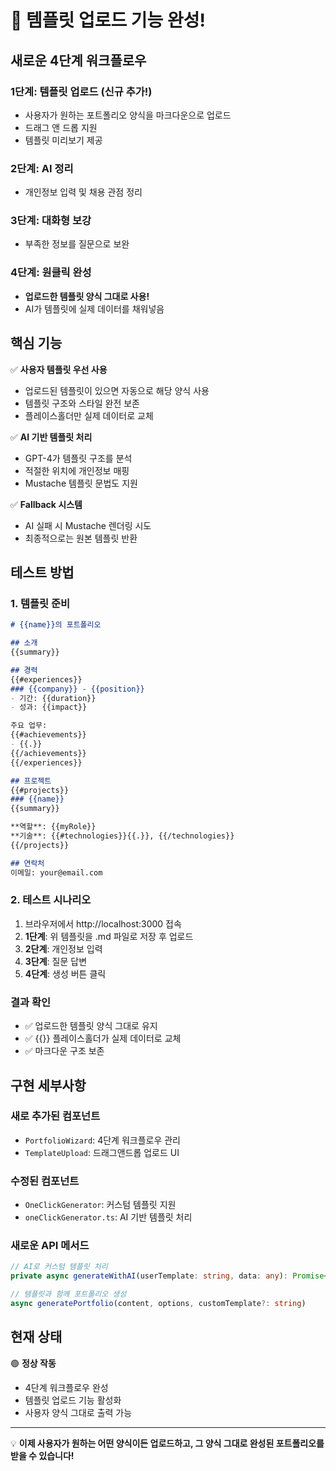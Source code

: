 # 🎉 템플릿 업로드 기능 완성!

## 새로운 4단계 워크플로우

### 1단계: 템플릿 업로드 (신규 추가!)
- 사용자가 원하는 포트폴리오 양식을 마크다운으로 업로드
- 드래그 앤 드롭 지원
- 템플릿 미리보기 제공

### 2단계: AI 정리
- 개인정보 입력 및 채용 관점 정리

### 3단계: 대화형 보강
- 부족한 정보를 질문으로 보완

### 4단계: 원클릭 완성
- **업로드한 템플릿 양식 그대로 사용!**
- AI가 템플릿에 실제 데이터를 채워넣음

## 핵심 기능

✅ **사용자 템플릿 우선 사용**
- 업로드된 템플릿이 있으면 자동으로 해당 양식 사용
- 템플릿 구조와 스타일 완전 보존
- 플레이스홀더만 실제 데이터로 교체

✅ **AI 기반 템플릿 처리**
- GPT-4가 템플릿 구조를 분석
- 적절한 위치에 개인정보 매핑
- Mustache 템플릿 문법도 지원

✅ **Fallback 시스템**
- AI 실패 시 Mustache 렌더링 시도
- 최종적으로는 원본 템플릿 반환

## 테스트 방법

### 1. 템플릿 준비
```markdown
# {{name}}의 포트폴리오

## 소개
{{summary}}

## 경력
{{#experiences}}
### {{company}} - {{position}}
- 기간: {{duration}}
- 성과: {{impact}}

주요 업무:
{{#achievements}}
- {{.}}
{{/achievements}}
{{/experiences}}

## 프로젝트
{{#projects}}
### {{name}}
{{summary}}

**역할**: {{myRole}}
**기술**: {{#technologies}}{{.}}, {{/technologies}}
{{/projects}}

## 연락처
이메일: your@email.com
```

### 2. 테스트 시나리오
1. 브라우저에서 http://localhost:3000 접속
2. **1단계**: 위 템플릿을 .md 파일로 저장 후 업로드
3. **2단계**: 개인정보 입력
4. **3단계**: 질문 답변
5. **4단계**: 생성 버튼 클릭

### 결과 확인
- ✅ 업로드한 템플릿 양식 그대로 유지
- ✅ {{}} 플레이스홀더가 실제 데이터로 교체
- ✅ 마크다운 구조 보존

## 구현 세부사항

### 새로 추가된 컴포넌트
- `PortfolioWizard`: 4단계 워크플로우 관리
- `TemplateUpload`: 드래그앤드롭 업로드 UI

### 수정된 컴포넌트
- `OneClickGenerator`: 커스텀 템플릿 지원
- `oneClickGenerator.ts`: AI 기반 템플릿 처리

### 새로운 API 메서드
```typescript
// AI로 커스텀 템플릿 처리
private async generateWithAI(userTemplate: string, data: any): Promise<string>

// 템플릿과 함께 포트폴리오 생성
async generatePortfolio(content, options, customTemplate?: string)
```

## 현재 상태

🟢 **정상 작동**
- 4단계 워크플로우 완성
- 템플릿 업로드 기능 활성화
- 사용자 양식 그대로 출력 가능

---

💡 **이제 사용자가 원하는 어떤 양식이든 업로드하고, 그 양식 그대로 완성된 포트폴리오를 받을 수 있습니다!**